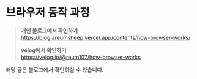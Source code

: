 # 브라우저 동작 과정

> **개인 블로그에서 확인하기**  
> https://blog.areumsheep.vercel.app/contents/how-browser-works/
>
> **velog에서 확인하기**  
> https://velog.io/@reum107/how-browser-works

해당 글은 블로그에서 확인하실 수 있습니다.
